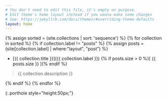 ```yaml
---
# You don't need to edit this file, it's empty on purpose.
# Edit theme's home layout instead if you wanna make some changes
# See: https://jekyllrb.com/docs/themes/#overriding-theme-defaults
layout: home
---
```

{% assign sorted = (site.collections | sort: 'sequence') %}
{% for collection in sorted %}
  {% if collection.label != "posts" %}
    {% assign posts = (site[collection.label] | where:"layout", "post") %}
* [{{ collection.title }}]({{ collection.label }}) {% if posts.size > 0 %}[ {{ posts.size }} ]{% endif %}
> {{ collection.description }}

  {% endif %}
{% endfor %}

<p/>{:.porthole style="height:50px;"}
